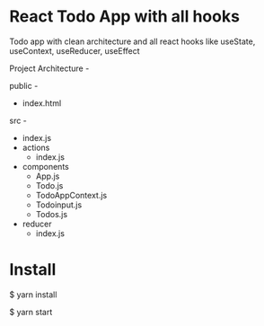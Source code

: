 # React Todo App with all hooks

Todo app with clean architecture and all react hooks like useState, useContext, useReducer, useEffect

Project Architecture - 

public - 
  - index.html

src -
  - index.js
  - actions
    - index.js
  - components
    - App.js
    - Todo.js
    - TodoAppContext.js
    - Todoinput.js
    - Todos.js
  - reducer
    - index.js


# Install

$ yarn install

$ yarn start
